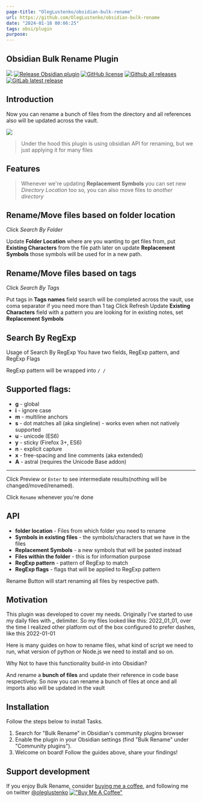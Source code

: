 ```yaml
---
page-title: "OlegLustenko/obsidian-bulk-rename"
url: https://github.com/OlegLustenko/obsidian-bulk-rename
date: "2024-01-18 00:06:25"
tags: obsi/plugin
purpose: 
---
```


## Obsidian Bulk Rename Plugin

[![](https://github.com/OlegLustenko/obsidian-bulk-rename/actions/workflows/CI.yml/badge.svg)](https://github.com/OlegLustenko/obsidian-bulk-rename/actions/workflows/CI.yml) [![Release Obsidian plugin](https://github.com/OlegLustenko/obsidian-bulk-rename/actions/workflows/release.yml/badge.svg)](https://github.com/OlegLustenko/obsidian-bulk-rename/actions/workflows/release.yml) [![GitHub license](https://camo.githubusercontent.com/9ebeb9918c3c1cbde8ebc3eaec4e5f5bbcd87d82f1f30ed02a2b4c41fdf609f5/68747470733a2f2f696d672e736869656c64732e696f2f6769746875622f6c6963656e73652f4f6c65674c757374656e6b6f2f6f6273696469616e2d62756c6b2d72656e616d65)](https://https//github.com/OlegLustenko/obsidian-bulk-rename/master/LICENSE) [![Github all releases](https://camo.githubusercontent.com/0f94bb6304ac18b06851796cfe6d3f4b4cc3eac3551e05413f3d720b40dcca65/68747470733a2f2f696d672e736869656c64732e696f2f6769746875622f646f776e6c6f6164732f4f6c65674c757374656e6b6f2f6f6273696469616e2d62756c6b2d72656e616d652f746f74616c2e737667)](https://github.com/OlegLustenko/obsidian-bulk-rename/releases/) [![GitLab latest release](https://camo.githubusercontent.com/d967dd1a75a77e294e0d8fe57fde946aef8788aad07e4ba03c39afa080b644a9/68747470733a2f2f62616467656e2e6e65742f6769746875622f72656c656173652f4f6c65674c757374656e6b6f2f6f6273696469616e2d62756c6b2d72656e616d652f)](https://github.com/OlegLustenko/obsidian-bulk-rename/releases)

## Introduction

Now you can rename a bunch of files from the directory and all references also will be updated across the vault.

[![](https://github.com/OlegLustenko/obsidian-bulk-rename/raw/master/documentation/assets/Animation.gif)](https://github.com/OlegLustenko/obsidian-bulk-rename/blob/master/documentation/assets/Animation.gif)

> Under the hood this plugin is using obsidian API for renaming, but we just applying it for many files

## Features

> Whenever we're updating **Replacement Symbols** you can set new *Directory Location* too so, you can also move files to *another directory*

## Rename/Move files based on folder location

Click *Search By Folder*

Update **Folder Location** where are you wanting to get files from, put **Existing Characters** from the file path later on update **Replacement Symbols** those symbols will be used for in a new path.

## Rename/Move files based on tags

Click *Search By Tags*

Put tags in **Tags names** field search will be completed across the vault, use coma separator if you need more than 1 tag Click Refresh Update **Existing Characters** field with a pattern you are looking for in existing notes, set **Replacement Symbols**

## Search By RegExp

Usage of Search By RegExp You have two fields, RegExp pattern, and RegExp Flags

RegExp pattern will be wrapped into `/ /`

## Supported flags:

-   **g** - global
-   **i** - ignore case
-   **m** - multiline anchors
-   **s** - dot matches all (aka singleline) - works even when not natively supported
-   **u** - unicode (ES6)
-   **y** - sticky (Firefox 3+, ES6)
-   **n** - explicit capture
-   **x** - free-spacing and line comments (aka extended)
-   **A** - astral (requires the Unicode Base addon)

---

Click Preview or `Enter` to see intermediate results(nothing will be changed/moved/renamed).

Click `Rename` whenever you're done

## API

-   **folder location** - Files from which folder you need to rename
-   **Symbols in existing files** - the symbols/characters that we have in the files
-   **Replacement Symbols** - a new symbols that will be pasted instead
-   **Files within the folder** - this is for information purpose
-   **RegExp pattern** - pattern of RegExp to match
-   **RegExp flags** - flags that will be applied to RegExp pattern

Rename Button will start renaming all files by respective path.

## Motivation

This plugin was developed to cover my needs. Originally I've started to use my daily files with **\_** delimiter. So my files looked like this: 2022\_01\_01, over the time I realized other platform out of the box configured to prefer dashes, like this 2022-01-01

Here is many guides on how to rename files, what kind of script we need to run, what version of python or Node.js we need to install and so on.

Why Not to have this functionality build-in into Obsidian?

And rename a **bunch of files** and update their reference in code base respectively. So now you can rename a bunch of files at once and all imports also will be updated in the vault

## Installation

Follow the steps below to install Tasks.

1.  Search for "Bulk Rename" in Obsidian's community plugins browser
2.  Enable the plugin in your Obsidian settings (find "Bulk Rename" under "Community plugins").
3.  Welcome on board! Follow the guides above, share your findings!

## Support development

If you enjoy Bulk Rename, consider [buying me a coffee](https://www.buymeacoffee.com/oleglustenko), and following me on twitter [@oleglustenko](https://twitter.com/oleglustenko) [!["Buy Me A Coffee"](https://camo.githubusercontent.com/12f516d86d600c89a6abd2326256045c27325ad7c8532c0d36772965a4923be0/68747470733a2f2f7777772e6275796d6561636f666665652e636f6d2f6173736574732f696d672f637573746f6d5f696d616765732f6f72616e67655f696d672e706e67)](https://www.buymeacoffee.com/oleglustenko)